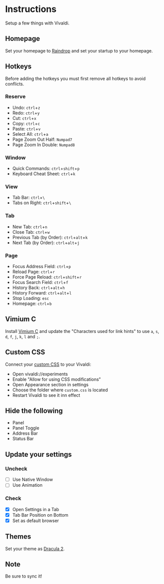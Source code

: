 # Instructions
Setup a few things with Vivaldi.

## Homepage
Set your homepage to [Raindrop](https://app.raindrop.io/my/45548736) and set your startup to your homepage.

## Hotkeys
Before adding the hotkeys you must first remove all hotkeys to avoid conflicts.
### Reserve
- Undo: `ctrl`+`z`
- Redo: `ctrl`+`y`
- Cut: `ctrl`+`x`
- Copy: `ctrl`+`c`
- Paste: `ctrl`+`v`
- Select All: `ctrl`+`a`
- Page Zoom Out Half: `Numpad7`
- Page Zoom In Double: `Numpad8`
### Window
- Quick Commands: `ctrl`+`shift`+`p`
- Keyboard Cheat Sheet: `ctrl`+`k`
### View
- Tab Bar: `ctrl`+`\`
- Tabs on Right: `ctrl`+`shift`+`\`
### Tab
- New Tab: `ctrl`+`n`
- Close Tab: `ctrl`+`w`
- Previous Tab (by Order): `ctrl`+`alt`+`k`
- Next Tab (by Order): `ctrl`+`alt`+`j`
### Page
- Focus Address Field: `ctrl`+`p`
- Reload Page: `ctrl`+`r`
- Force Page Reload: `ctrl`+`shift`+`r`
- Focus Search Field: `ctrl`+`f`
- History Back: `ctrl`+`alt`+`h`
- History Forward: `ctrl`+`alt`+`l`
- Stop Loading: `esc`
- Homepage: `ctrl`+`b`

## Vimium C
Install [Vimium C](https://chrome.google.com/webstore/detail/vimium-c-all-by-keyboard/hfjbmagddngcpeloejdejnfgbamkjaeg) and update the "Characters used for link hints" to use `a`, `s`, `d`, `f`, `j`, `k`, `l` and `;`.

## Custom CSS
Connect your [custom CSS](../../vivaldi/custom.css) to your Vivaldi:
- Open vivaldi://experiments
- Enable "Allow for using CSS modifications"
- Open Appearance section in settings
- Choose the folder where `custom.css` is located
- Restart Vivaldi to see it inn effect

## Hide the following
- Panel
- Panel Toggle
- Address Bar
- Status Bar

## Update your settings
### Uncheck
- [ ] Use Native Window
- [ ] Use Animation
### Check
- [x] Open Settings in a Tab
- [x] Tab Bar Position on Bottom
- [x] Set as default browser

## Themes
Set your theme as [Dracula 2](https://themes.vivaldi.net/themes/V6kJN6LJWXP).

## Note
Be sure to sync it!
